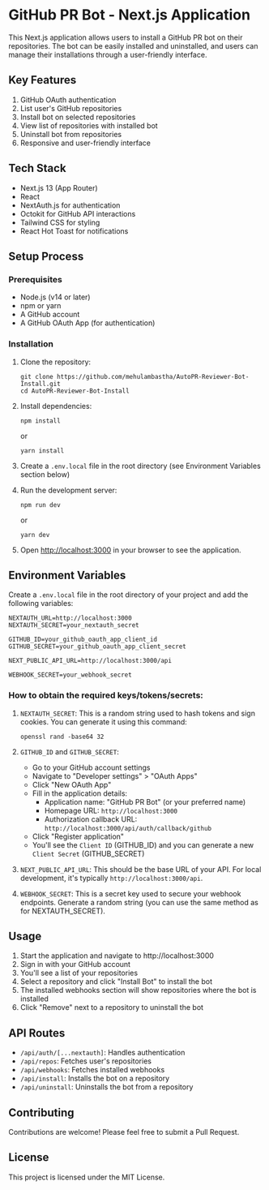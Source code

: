 # GitHub PR Bot - Next.js Application

This Next.js application allows users to install a GitHub PR bot on their repositories. The bot can be easily installed and uninstalled, and users can manage their installations through a user-friendly interface.

## Key Features

1. GitHub OAuth authentication
2. List user's GitHub repositories
3. Install bot on selected repositories
4. View list of repositories with installed bot
5. Uninstall bot from repositories
6. Responsive and user-friendly interface

## Tech Stack

- Next.js 13 (App Router)
- React
- NextAuth.js for authentication
- Octokit for GitHub API interactions
- Tailwind CSS for styling
- React Hot Toast for notifications

## Setup Process

### Prerequisites

- Node.js (v14 or later)
- npm or yarn
- A GitHub account
- A GitHub OAuth App (for authentication)

### Installation

1. Clone the repository:
   ```
   git clone https://github.com/mehulambastha/AutoPR-Reviewer-Bot-Install.git
   cd AutoPR-Reviewer-Bot-Install
   ```

2. Install dependencies:
   ```
   npm install
   ```
   or
   ```
   yarn install
   ```

3. Create a `.env.local` file in the root directory (see Environment Variables section below)

4. Run the development server:
   ```
   npm run dev
   ```
   or
   ```
   yarn dev
   ```

5. Open [http://localhost:3000](http://localhost:3000) in your browser to see the application.

## Environment Variables

Create a `.env.local` file in the root directory of your project and add the following variables:

```
NEXTAUTH_URL=http://localhost:3000
NEXTAUTH_SECRET=your_nextauth_secret

GITHUB_ID=your_github_oauth_app_client_id
GITHUB_SECRET=your_github_oauth_app_client_secret

NEXT_PUBLIC_API_URL=http://localhost:3000/api

WEBHOOK_SECRET=your_webhook_secret
```

### How to obtain the required keys/tokens/secrets:

1. `NEXTAUTH_SECRET`: This is a random string used to hash tokens and sign cookies. You can generate it using this command:
   ```
   openssl rand -base64 32
   ```

2. `GITHUB_ID` and `GITHUB_SECRET`:
   - Go to your GitHub account settings
   - Navigate to "Developer settings" > "OAuth Apps"
   - Click "New OAuth App"
   - Fill in the application details:
     - Application name: "GitHub PR Bot" (or your preferred name)
     - Homepage URL: `http://localhost:3000`
     - Authorization callback URL: `http://localhost:3000/api/auth/callback/github`
   - Click "Register application"
   - You'll see the `Client ID` (GITHUB_ID) and you can generate a new `Client Secret` (GITHUB_SECRET)

3. `NEXT_PUBLIC_API_URL`: This should be the base URL of your API. For local development, it's typically `http://localhost:3000/api`.

4. `WEBHOOK_SECRET`: This is a secret key used to secure your webhook endpoints. Generate a random string (you can use the same method as for NEXTAUTH_SECRET).

## Usage

1. Start the application and navigate to http://localhost:3000
2. Sign in with your GitHub account
3. You'll see a list of your repositories
4. Select a repository and click "Install Bot" to install the bot
5. The installed webhooks section will show repositories where the bot is installed
6. Click "Remove" next to a repository to uninstall the bot

## API Routes

- `/api/auth/[...nextauth]`: Handles authentication
- `/api/repos`: Fetches user's repositories
- `/api/webhooks`: Fetches installed webhooks
- `/api/install`: Installs the bot on a repository
- `/api/uninstall`: Uninstalls the bot from a repository

## Contributing

Contributions are welcome! Please feel free to submit a Pull Request.

## License

This project is licensed under the MIT License.

